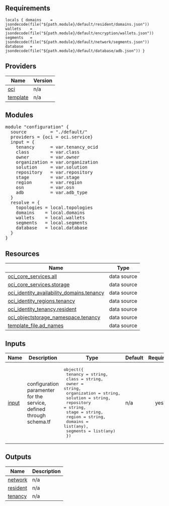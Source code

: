 ## Requirements

`locals {
  domains    = jsondecode(file("${path.module}/default/resident/domains.json"))
  wallets    = jsondecode(file("${path.module}/default/encryption/wallets.json"))
  segments   = jsondecode(file("${path.module}/default/network/segments.json"))
  database   = jsondecode(file("${path.module}/default/database/adb.json"))
}`

## Providers

| Name | Version |
|------|---------|
| <a name="provider_oci"></a> [oci](#provider\_oci) | n/a |
| <a name="provider_template"></a> [template](#provider\_template) | n/a |

## Modules

<pre>module "configuration" {
  source         = "./default/"
  providers = {oci = oci.service}
  input = {
    tenancy      = var.tenancy_ocid
    class        = var.class
    owner        = var.owner
    organization = var.organization
    solution     = var.solution
    repository   = var.repository
    stage        = var.stage
    region       = var.region
    osn          = var.osn
    adb          = var.adb_type
  }
  resolve = {
    topologies = local.topologies
    domains    = local.domains
    wallets    = local.wallets
    segments   = local.segments
    database   = local.database
  }
}</pre>

## Resources

| Name | Type |
|------|------|
| [oci_core_services.all](https://registry.terraform.io/providers/hashicorp/oci/latest/docs/data-sources/core_services) | data source |
| [oci_core_services.storage](https://registry.terraform.io/providers/hashicorp/oci/latest/docs/data-sources/core_services) | data source |
| [oci_identity_availability_domains.tenancy](https://registry.terraform.io/providers/hashicorp/oci/latest/docs/data-sources/identity_availability_domains) | data source |
| [oci_identity_regions.tenancy](https://registry.terraform.io/providers/hashicorp/oci/latest/docs/data-sources/identity_regions) | data source |
| [oci_identity_tenancy.resident](https://registry.terraform.io/providers/hashicorp/oci/latest/docs/data-sources/identity_tenancy) | data source |
| [oci_objectstorage_namespace.tenancy](https://registry.terraform.io/providers/hashicorp/oci/latest/docs/data-sources/objectstorage_namespace) | data source |
| [template_file.ad_names](https://registry.terraform.io/providers/hashicorp/template/latest/docs/data-sources/file) | data source |

## Inputs

| Name | Description | Type | Default | Required |
|------|-------------|------|---------|:--------:|
| <a name="input_input"></a> [input](#input\_input) | configuration paramenter for the service, defined through schema.tf | <pre>object({<br>        tenancy      = string,<br>        class        = string,<br>        owner        = string,<br>        organization = string,<br>        solution     = string,<br>        repository   = string,<br>        stage        = string,<br>        region       = string,<br>        domains      = list(any),<br>        segments     = list(any)<br>    })</pre> | n/a | yes |

## Outputs

| Name | Description |
|------|-------------|
| <a name="output_network"></a> [network](#output\_network) | n/a |
| <a name="output_resident"></a> [resident](#output\_resident) | n/a |
| <a name="output_tenancy"></a> [tenancy](#output\_tenancy) | n/a |
